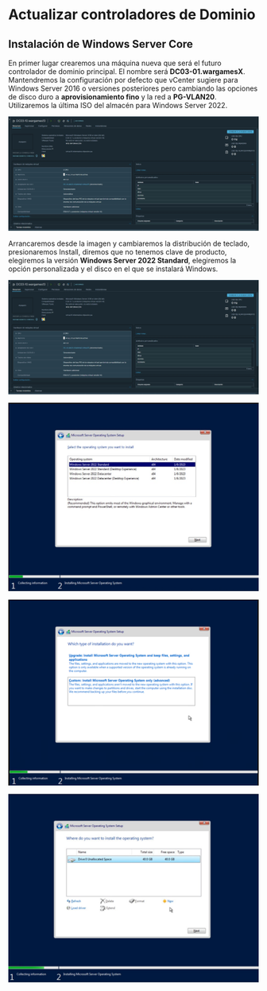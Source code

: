# Actualizar controladores de Dominio

## Instalación de Windows Server Core

En primer lugar crearemos una máquina nueva que será el futuro controlador de dominio principal. El nombre será **DC03-01.wargamesX**. Mantendremos la configuración por defecto que vCenter sugiere para Windows Server 2016 o versiones posteriores pero cambiando las opciones de disco duro a **aprovisionamiento fino** y la red a **PG-VLAN20**. Utilizaremos la última ISO del almacén para Windows Server 2022.

![Imagen de las características de la máquina](doc/Server-Core/creacion-maquina.jpg)

Arrancaremos desde la imagen y cambiaremos la distribución de teclado, presionaremos Install, diremos que no tenemos clave de producto, elegiremos la versión **Windows Server 2022 Standard**, elegiremos la opción personalizada y el disco en el que se instalará Windows.

![Teclado](doc/Server-Core/creacion-maquina.jpg)

![Edición](doc/Server-Core/edicion.jpg)

![Personalizada](doc/Server-Core/personalizada.png)

![Disco](doc/Server-Core/disco.jpg)